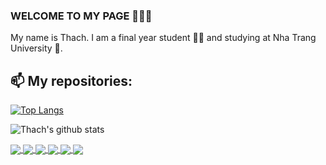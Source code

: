 ### WELCOME TO MY PAGE 👋👋👋
My name is Thach. I am a final year student 👨‍🎓 and studying at Nha Trang University 🏫.
<br>




## 📫 My repositories: 

[![Top Langs](https://github-readme-stats.vercel.app/api/top-langs/?username=notepower2k1&langs_count=5)](https://github.com/anuraghazra/github-readme-stats)


![Thach's github stats](https://github-readme-stats-git-masterrstaa-rickstaa.vercel.app/api?username=notepower2k1&show_icons=true&theme=tokyonight&hide=contribs,prs,issues)

<a href="https://github.com/notepower2k1/social_media_web_react/">
  <!-- Change the `github-readme-stats.anuraghazra1.vercel.app` to `github-readme-stats.vercel.app`  -->
  <img align="center" src="https://github-readme-stats.anuraghazra1.vercel.app/api/pin/?username=notepower2k1&repo=social_media_web_react&theme=radical"/>
</a>    
<a href="https://github.com/notepower2k1/DataScience_MovieReview/">
  <!-- Change the `github-readme-stats.anuraghazra1.vercel.app` to `github-readme-stats.vercel.app`  -->
  <img align="center" src="https://github-readme-stats.anuraghazra1.vercel.app/api/pin/?username=notepower2k1&repo=DataScience_MovieReview&theme=merko"/>
</a>
<a href="https://github.com/notepower2k1/Thymeleaf_ComicWeb/">
  <!-- Change the `github-readme-stats.anuraghazra1.vercel.app` to `github-readme-stats.vercel.app`  -->
  <img align="center" src="https://github-readme-stats.anuraghazra1.vercel.app/api/pin/?username=notepower2k1&repo=Thymeleaf_ComicWeb&theme=dark"/>
</a>
<a href="https://github.com/notepower2k1/ProjectPython/">
  <!-- Change the `github-readme-stats.anuraghazra1.vercel.app` to `github-readme-stats.vercel.app`  -->
  <img align="center" src="https://github-readme-stats.anuraghazra1.vercel.app/api/pin/?username=notepower2k1&repo=ProjectPython&theme=onedark"/>
</a>    

<a href="https://github.com/notepower2k1/Furniture-Management-System/">
  <!-- Change the `github-readme-stats.anuraghazra1.vercel.app` to `github-readme-stats.vercel.app`  -->
  <img align="center" src="https://github-readme-stats.anuraghazra1.vercel.app/api/pin/?username=notepower2k1&repo=Furniture-Management-System&theme=gruvbox" />
</a>    

<a href="https://notepower2k1.github.io/FeatureList/">
  <!-- Change the `github-readme-stats.anuraghazra1.vercel.app` to `github-readme-stats.vercel.app`  -->
  <img align="center" src="https://github-readme-stats.anuraghazra1.vercel.app/api/pin/?username=notepower2k1&repo=FeatureList&theme=gruvbox" />
</a>    
